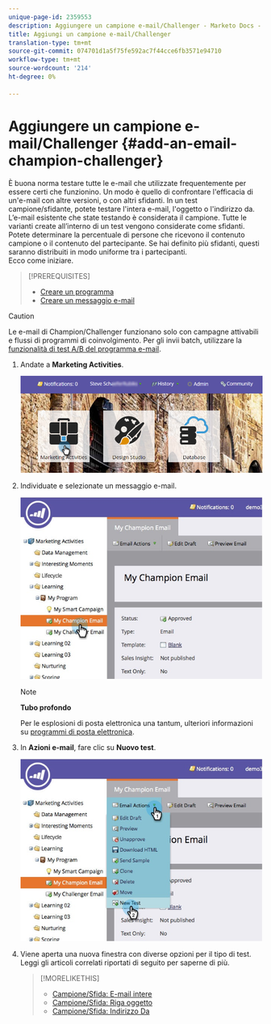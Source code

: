 ```yaml
---
unique-page-id: 2359553
description: Aggiungere un campione e-mail/Challenger - Marketo Docs - Documentazione prodotto
title: Aggiungi un campione e-mail/Challenger
translation-type: tm+mt
source-git-commit: 074701d1a5f75fe592ac7f44cce6fb3571e94710
workflow-type: tm+mt
source-wordcount: '214'
ht-degree: 0%

---
```



# Aggiungere un campione e-mail/Challenger {#add-an-email-champion-challenger}

È buona norma testare tutte le e-mail che utilizzate frequentemente per essere certi che funzionino. Un modo è quello di confrontare l&#39;efficacia di un&#39;e-mail con altre versioni, o con altri sfidanti. In un test campione/sfidante, potete testare l&#39;intera e-mail, l&#39;oggetto o l&#39;indirizzo da.\
L’e-mail esistente che state testando è considerata il campione. Tutte le varianti create all’interno di un test vengono considerate come sfidanti. Potete determinare la percentuale di persone che ricevono il contenuto campione o il contenuto del partecipante. Se hai definito più sfidanti, questi saranno distribuiti in modo uniforme tra i partecipanti.\
Ecco come iniziare.

>[!PREREQUISITES]
>
>* [Creare un programma](../../../../../product-docs/core-marketo-concepts/programs/creating-programs/create-a-program.md)
>* [Creare un messaggio e-mail](../../../../../product-docs/email-marketing/general/creating-an-email/create-an-email.md)

>



>[!CAUTION]
>
>Le e-mail di Champion/Challenger funzionano solo con campagne attivabili e flussi di programmi di coinvolgimento. Per gli invii batch, utilizzare la [funzionalità di test A/B del programma e-mail](../../../../../product-docs/email-marketing/email-programs/email-program-actions/email-test-a-b-test/add-an-a-b-test.md).

1. Andate a **Marketing Activities**.

   ![](assets/login-marketing-activities.png)

1. Individuate e selezionate un messaggio e-mail.

   ![](assets/champion1.jpg)

   >[!NOTE]
   >
   >**Tubo profondo**
   >
   >
   >Per le esplosioni di posta elettronica una tantum, ulteriori informazioni su [programmi di posta elettronica](http://docs.marketo.com/display/docs/email+programs).

1. In **Azioni e-mail**, fare clic su **Nuovo test**.

   ![](assets/chmapion2.jpg)

1. Viene aperta una nuova finestra con diverse opzioni per il tipo di test. Leggi gli articoli correlati riportati di seguito per saperne di più.

   >[!MORELIKETHIS]
   >
   >
   >    
   >    
   >    * [Campione/Sfida: E-mail intere](champion-challenger-whole-emails.md)
   >    * [Campione/Sfida: Riga oggetto](champion-challenger-subject-line.md)
   >    * [Campione/Sfida: Indirizzo Da](champion-challenger-from-address.md)


